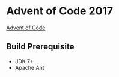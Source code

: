 # Advent of Code 2017

[Advent of Code](http://adventofcode.com/)

## Build Prerequisite
* JDK 7+
* Apache Ant
